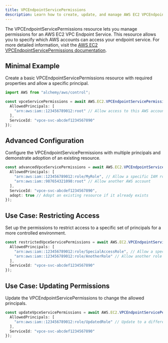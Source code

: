 ```yaml
---
title: VPCEndpointServicePermissions
description: Learn how to create, update, and manage AWS EC2 VPCEndpointServicePermissions using Alchemy Cloud Control.
---
```



The VPCEndpointServicePermissions resource lets you manage permissions for an AWS EC2 VPC Endpoint Service. This resource allows you to specify which AWS accounts can access your endpoint service. For more detailed information, visit the [AWS EC2 VPCEndpointServicePermissions documentation](https://docs.aws.amazon.com/ec2/latest/userguide/).

## Minimal Example

Create a basic VPCEndpointServicePermissions resource with required properties and allow a specific principal.

```ts
import AWS from "alchemy/aws/control";

const vpceServicePermissions = await AWS.EC2.VPCEndpointServicePermissions("vpceServicePermissions", {
  AllowedPrincipals: [
    "arn:aws:iam::123456789012:root" // Allow access to this AWS account
  ],
  ServiceId: "vpce-svc-abcdef1234567890"
});
```

## Advanced Configuration

Configure the VPCEndpointServicePermissions with multiple principals and demonstrate adoption of an existing resource.

```ts
const advancedVpceServicePermissions = await AWS.EC2.VPCEndpointServicePermissions("advancedVpceServicePermissions", {
  AllowedPrincipals: [
    "arn:aws:iam::123456789012:role/MyRole", // Allow a specific IAM role
    "arn:aws:iam::987654321098:root" // Allow another AWS account
  ],
  ServiceId: "vpce-svc-abcdef1234567890",
  adopt: true // Adopt an existing resource if it already exists
});
```

## Use Case: Restricting Access

Set up the permissions to restrict access to a specific set of principals for a more controlled environment.

```ts
const restrictedVpceServicePermissions = await AWS.EC2.VPCEndpointServicePermissions("restrictedVpceServicePermissions", {
  AllowedPrincipals: [
    "arn:aws:iam::123456789012:role/SpecialAccessRole", // Allow a specific role
    "arn:aws:iam::123456789012:role/AnotherRole" // Allow another role from the same account
  ],
  ServiceId: "vpce-svc-abcdef1234567890"
});
```

## Use Case: Updating Permissions

Update the VPCEndpointServicePermissions to change the allowed principals.

```ts
const updateVpceServicePermissions = await AWS.EC2.VPCEndpointServicePermissions("updateVpceServicePermissions", {
  AllowedPrincipals: [
    "arn:aws:iam::123456789012:role/UpdatedRole" // Update to a different role
  ],
  ServiceId: "vpce-svc-abcdef1234567890"
});
```
